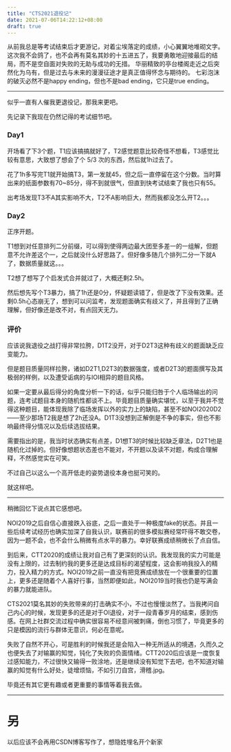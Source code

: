```yaml
---
title: "CTS2021退役记"
date: 2021-07-06T14:22:12+08:00
draft: true
---
```


从前我总是等考试结束后才更游记，对着尘埃落定的成绩，小心翼翼地堆砌文字。
这次我不会鸽了，也不会再有莫名其妙的十五进五了，我要勇敢地迎接最后的结局，而不是空自面对失败的无助与成功的无措。
华丽精致的亭台楼阁走近之后突然化为乌有，但是过去与未来的漫漫征途才是真正值得怀念与期待的。
七彩泡沫的破灭必然不是happy ending，但也不是bad ending，它只是true ending。

---
似乎一直有人催我更退役记，那我来更吧。

先记录下我现在仍然记得的考试细节吧。

### Day1

开场看了下3个题，T1应该搞搞就好了，T2感觉题意比较奇怪不想看，T3感觉比较有意思，大致想了想会了个 5/3 次的东西，然后就1h过去了。

花了1h多写完T1就开始搞T3，第一发就45，但之后一直停留在这个分数。当时算出来的纸面参数有70~85分，得不到就很气，但直到快考试结束了我也只有55。

出考场发现T3不A其实影响不大，T2不A影响巨大，然而我都没怎么开T2。。。

### Day2

正序开题。

T1想到对任意排列二分前缀，可以得到使得两边最大团至多差一的一组解，但题意不允许差这个一，之后就没什么好思路了。但好像多随几个排列二分一下就A了，数据质量就这。。。

T2想了想写了个启发式合并就过了，大概还剩2.5h。

然后想先写个T3暴力，搞了1h还是0分，怀疑题读错了，但是改了下没有效果。还剩0.5h心态崩无了，想到可以问监考，发现题面确实有歧义了，并且得到了正确理解，但好像还是改不对，有点回天无力。

### 评价

应该说我退役之战打得非常拉胯，D1T2没开，对于D2T3这种有歧义的题面缺乏应变能力。

但是题目质量同样拉胯，诸如D2T1,D2T3的数据强度，或者D2T3的题面撰写及其极弱的样例，以及遭受诟病的与IOI相异的题目风格。

如果一定要从最后得分的角度分析一下的话，似乎只能归咎于个人临场输出的问题，连考试题目本身的随机性都谈不上。毕竟题目质量确实堪忧，以至于我并不觉得这种题目，能体现我除了临场发挥以外的实力上的缺陷，甚至不如NOI2020D2——至少那场T2我是想了2h还没A。D1T3没想到正解倒是不争的事实，但也不影响最终得分情况以及后续选拔结果。

需要指出的是，我当时状态确实有点差，D1想T3的时候比较缺乏章法，D2T1也是随机化过掉的。但好像想题状态差也不能对，不开题以及读不对题，构成合理解释，不然感觉实在可笑。

不过自己以这么一个高开低走的姿势退役本身也挺可笑的。

就这样吧。

---

稍微回忆下说点其它感想吧。

NOI2019之后自信心直接跌入谷底，之后一直处于一种极度fake的状态。并且一些后续考试经历也确实加深了自我认识，联赛前的很多模拟赛经常吓得不敢交卷，因为一题不会，也不会什么稍微有点水平的暴力。幸好联赛成绩稍微长了点自信。

到后来，CTT2020的成绩让我对自己有了更深刻的认识。我发现我的实力可能是没有上限的，过去制约我的更多还是达成目标的渴望程度，这会影响我投入的精力，投入精力的方式。NOI2019之前一直没有把竞赛成绩放在一个很重要的位置上，更多还是随着个人喜好行事，当然即便如此，NOI2019当时我也仍是写满会的暴力就能进队。

CTS2021莫名其妙的失败带来的打击确实不小，不过也慢慢淡然了。当我拷问自己内心的时候，发现更多的还是对于OI退役，对于一段青春岁月的结束，感到伤感。在网上社群交流过程中确实很容易不经意间被刺痛，倒也习惯了，毕竟更多的只是模因的流行与群体无意识，何必在意呢。



失败了自然不开心，可是胜利的时候我还是会陷入一种无所适从的境遇，久而久之也便失去了对输赢的知觉，钝化了失败的负面情绪。CTT2020后应该是一度恢复过感知能力，不过很快又输得一败涂地，还是继续没有知觉下去吧，也不知道对输赢的知觉有什么好处，徒增烦恼，不如引刀自宫，滑稽.jpg。

毕竟还有其它更有趣或者更重要的事情等着我去做。

---
# 另
以后应该不会再用CSDN博客写作了，想隐姓埋名开个新家
